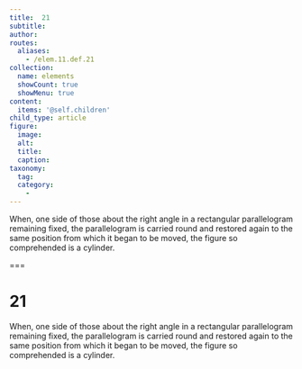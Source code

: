 ```yaml
---
title:  21
subtitle: 
author:
routes:
  aliases:
    - /elem.11.def.21
collection:
  name: elements
  showCount: true
  showMenu: true
content:
  items: '@self.children'
child_type: article
figure:
  image:
  alt:
  title:
  caption:
taxonomy:
  tag:
  category:
    - 
---
```


<p>When, one side of those about the right angle in a rectangular parallelogram remaining fixed, the parallelogram is carried round and restored again to the same position from which it began to be moved, the figure so comprehended is a <hi rend="bold">cylinder.</hi></p>

===

<h1>21</h1>
<p>When, one side of those about the right angle in a rectangular parallelogram remaining fixed, the parallelogram is carried round and restored again to the same position from which it began to be moved, the figure so comprehended is a <span class="bold">cylinder.</span></p>
